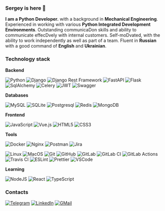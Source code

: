 ### Sergey is here 👋

**I am a Python Developer.** with a background in **Mechanical Engineering**.
Experienced in working with various **Python Integrated Development Environments**. Outstanding communicaDon skills and ability to communicate effecDvely with internal customers. Self-moDvated, with the ability to work independently as well as part of a team. Fluent in **Russian** with a good command of **English** and **Ukrainian**.

### Technology stack

**Backend**

![Python](https://img.shields.io/badge/-Python-black?style=flat-square&logo=Python)
![Django](https://img.shields.io/badge/-Django-0aad48?style=flat-square&logo=Django)
![Django Rest Framework](https://img.shields.io/badge/DRF-red?style=flat-square&logo=Django)
![FastAPI](https://img.shields.io/badge/-FastAPI-%2300C7B7?style=flat-square&logo=FastAPI)
![Flask](https://img.shields.io/badge/-Flask-%232c3e50?style=flat-square&logo=Flask)
![SqlAlchemy](https://img.shields.io/badge/-SqlAlchemy-FCA121?style=flat-square&logo=SqlAlchemy)
![Celery](https://img.shields.io/badge/-Celery-%2300C7B7?style=flat-square&logo=Celery)
![JWT](https://img.shields.io/badge/JWT-000000?style=flat-square&logo=JSON%20web%20tokens&logoColor=white)
![Swagger](https://img.shields.io/badge/Swagger-85EA2D?style=flat-square&logo=Swagger&logoColor=white)

**Databases**

![MySQL](https://img.shields.io/badge/MySQL-005C84?style=flat-square&logo=mysql&logoColor=white)
![SQLite](https://img.shields.io/badge/SQLite-07405E?style=flat-square&logo=sqlite&logoColor=white)
![Postgresql](https://img.shields.io/badge/-Postgresql-%232c3e50?style=flat-square&logo=Postgresql)
![Redis](https://img.shields.io/badge/-Redis-FCA121?style=flat-square&logo=Redis)
![MongoDB](https://img.shields.io/badge/MongoDB-A9?style=flat-square&logo=mongodb&logoColor=white)

**Frontend**

![JavaScript](https://img.shields.io/badge/-JavaScript-%23F7DF1C?style=flat-square&logo=javascript&logoColor=000000&labelColor=%23F7DF1C&color=%23FFCE5A)
![Vue.js](https://img.shields.io/badge/-Vue.js-%232c3e50?style=flat-square&logo=vue-dot-js)
![HTML5](https://img.shields.io/badge/-HTML5-%23E44D27?style=flat-square&logo=html5&logoColor=ffffff)
![CSS3](https://img.shields.io/badge/-CSS3-%231572B6?style=flat-square&logo=css3)

**Tools**

![Docker](https://img.shields.io/badge/-Docker-46a2f1?style=flat-square&logo=docker&logoColor=white)
![Nginx](https://img.shields.io/badge/Nginx-009639?style=flat-square&logo=nginx&logoColor=white)
![Postman](https://img.shields.io/badge/Postman-FCA121?style=flat-square&logo=postman)
![Jira](https://img.shields.io/badge/Jira-0052CC?style=flat-square&logo=Jira&logoColor=white)

![Linux](https://img.shields.io/badge/Linux-black?style=flat-square&logo=linux)
![MacOS](https://img.shields.io/badge/mac%20os-000000?style=flat-square&logo=apple&logoColor=white)
![Git](https://img.shields.io/badge/-Git-black?style=flat-square&logo=git)
![GitHub](https://img.shields.io/badge/-GitHub-181717?style=flat-square&logo=github)
![GitLab](https://img.shields.io/badge/-GitLab-FCA121?style=flat-square&logo=gitlab)
![GitLab CI](https://img.shields.io/badge/gitlab%20ci-%181717.svg?style=flat-square&logo=gitlab&logoColor=white)
![GitLab Actions](https://img.shields.io/badge/GitHub_Actions-2088FF?style=flat-square&logo=github-actions&logoColor=white)
![Travis CI](https://img.shields.io/badge/travis_CI-3EAAAF?style=flat-square&logo=travisci&logoColor=white)
![ESLint](https://img.shields.io/badge/eslint-3A33D1?style=flat-square&logo=eslint&logoColor=white)
![Prettier](https://img.shields.io/badge/prettier-1A2C34?style=flat-square&logo=prettier&logoColor=F7BA3E)
![VSCode](https://img.shields.io/badge/VSCode-0078D4?style=flat-square&logo=visual%20studio%20code&logoColor=white)

**Learning**

![NodeJS](https://img.shields.io/badge/Node%20js-339933?style=flat-square&logo=nodedotjs&logoColor=white)
![React](https://img.shields.io/badge/-React-%232c3e50?style=flat-square&logo=react)
![TypeScript](https://img.shields.io/badge/-TypeScript-007ACC?style=flat-square&logo=typescript&logoColor=white)


### Contacts

[![Telegram](https://img.shields.io/badge/Telegram-2CA5E0?style=flat-square&logo=telegram&logoColor=white)](https://t.me/sergsheva)
[![LinkedIn](https://img.shields.io/badge/LinkedIn-0077B5?style=flat-square&logo=linkedin&logoColor=white)](https://www.linkedin.com/in/sergey-shevchenko-63b368162/)
[![GMail](https://img.shields.io/badge/Gmail-D14836?style=flat-square&logo=gmail&logoColor=white)]()
